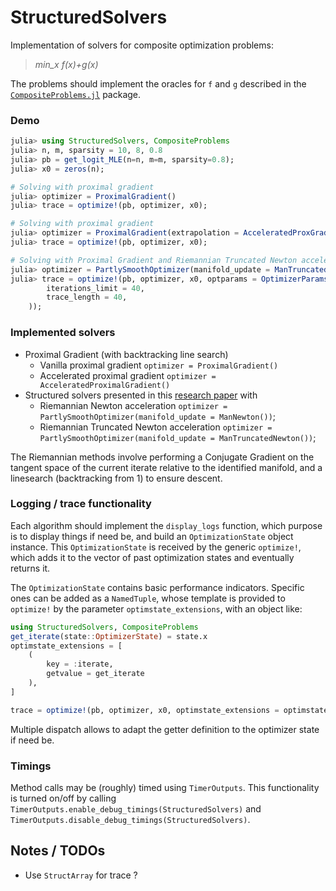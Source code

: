 # StructuredSolvers

Implementation of solvers for composite optimization problems:
> *min_x f(x)+g(x)*

The problems should implement the oracles for `f` and `g` described in the [`CompositeProblems.jl`](https://github.com/GillesBareilles/CompositeProblems.jl) package.

### Demo
``` julia
julia> using StructuredSolvers, CompositeProblems
julia> n, m, sparsity = 10, 8, 0.8
julia> pb = get_logit_MLE(n=n, m=m, sparsity=0.8);
julia> x0 = zeros(n);

# Solving with proximal gradient
julia> optimizer = ProximalGradient()
julia> trace = optimize!(pb, optimizer, x0);

# Solving with proximal gradient
julia> optimizer = ProximalGradient(extrapolation = AcceleratedProxGrad())
julia> trace = optimize!(pb, optimizer, x0);

# Solving with Proximal Gradient and Riemannian Truncated Newton acceleration
julia> optimizer = PartlySmoothOptimizer(manifold_update = ManTruncatedNewton())
julia> trace = optimize!(pb, optimizer, x0, optparams = OptimizerParams(
        iterations_limit = 40,
        trace_length = 40,
    ));
```


### Implemented solvers
- Proximal Gradient (with backtracking line search)
    - Vanilla proximal gradient `optimizer = ProximalGradient()`
    - Accelerated proximal gradient `optimizer = AcceleratedProximalGradient()`
- Structured solvers presented in this [research paper](https://arxiv.org/abs/2012.12936) with
    - Riemannian Newton acceleration `optimizer = PartlySmoothOptimizer(manifold_update = ManNewton())`;
    - Riemannian Truncated Newton acceleration `optimizer = PartlySmoothOptimizer(manifold_update = ManTruncatedNewton())`;

The Riemannian methods involve performing a Conjugate Gradient on the tangent space of the current iterate relative to the identified manifold, and a linesearch (backtracking from 1) to ensure descent.

### Logging / trace functionality
Each algorithm should implement the `display_logs` function, which purpose is to display things if need be, and build an `OptimizationState` object instance. This `OptimizationState` is received by the generic `optimize!`, which adds it to the vector of past optimization states and eventually returns it.

The `OptimizationState` contains basic performance indicators. Specific ones can be added as a `NamedTuple`, whose template is provided to `optimize!` by the parameter `optimstate_extensions`, with an object like:
```julia
using StructuredSolvers, CompositeProblems
get_iterate(state::OptimizerState) = state.x
optimstate_extensions = [
    (
        key = :iterate,
        getvalue = get_iterate
    ),
]

trace = optimize!(pb, optimizer, x0, optimstate_extensions = optimstate_extensions)
```
Multiple dispatch allows to adapt the getter definition to the optimizer state if need be.

### Timings

Method calls may be (roughly) timed using `TimerOutputs`. This functionality is turned on/off by calling `TimerOutputs.enable_debug_timings(StructuredSolvers)` and `TimerOutputs.disable_debug_timings(StructuredSolvers)`.


## Notes / TODOs
- Use `StructArray` for trace ?